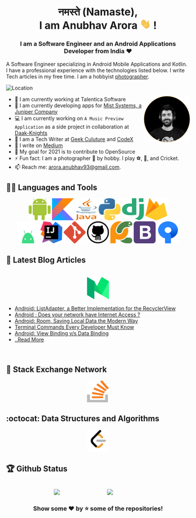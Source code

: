 <h1 align="center"> नमस्ते (Namaste), <br> I am Anubhav Arora <img src="https://raw.githubusercontent.com/ABSphreak/ABSphreak/master/gifs/Hi.gif" width="30px"> ! </h1>

<h3 align="center">I am a Software Engineer and an Android Applications Developer from India ❤</h3>

A Software Engineer specializing in Android Mobile Applications and Kotlin. I have a professional experience with the technologies listed below. I write Tech articles in my free time. I am a hobbyist [photographer](https://unsplash.com/@_anubhavarora).

![Location](https://img.shields.io/badge/Location-Pune-F6891F)


<img width="25%" align="right" alt="Github Image" src="https://github.com/aroranubhav/aroranubhav/blob/readme_upgradation/media/profile.png" />

- 🔭 I am currently working at Talentica Software
- :iphone: I am currently developing apps for [Mist Systems, a Juniper Company](https://github.com/mistsys)
- :computer: I am currently working on `A Music Preview Application` as a side project in collaboration at [Daak-Knights](https://github.com/Daak-Knights)
- :bookmark_tabs: I am a Tech Writer at [Geek Culuture](https://medium.com/geekculture) and [CodeX](https://medium.com/codex) 
- :scroll: I write on [Medium](https://anubhav-arora.medium.com) 
- :goal_net: My goal for 2021 is to contribute to OpenSource
- ⚡ Fun fact: I am a photographer 📸 by hobby. I play :soccer:, :8ball:, and Cricket.
- 📫 Reach me: arora.anubhav93@gmail.com.


## 👨‍💻 Languages and Tools

<div align="center">
  
<img src="https://github.com/aroranubhav/aroranubhav/blob/readme_upgradation/logos/android.svg" height="60" width="60">
<img src="https://github.com/aroranubhav/aroranubhav/blob/readme_upgradation/logos/kotlin.svg" height="60" width="60">
<img src="https://github.com/aroranubhav/aroranubhav/blob/readme_upgradation/logos/java.svg" height="60" width="60">
<img src="https://github.com/aroranubhav/aroranubhav/blob/readme_upgradation/logos/python.svg" height="60" width="60">
<img src="https://github.com/aroranubhav/aroranubhav/blob/readme_upgradation/logos/django.svg" height="60" width="60">
<img src="https://github.com/aroranubhav/aroranubhav/blob/readme_upgradation/logos/firebase.svg" height="60" width="60">

<br>


<img src="https://github.com/aroranubhav/aroranubhav/blob/readme_upgradation/logos/android_studio.svg" height="60" width="60">
<img src="https://github.com/aroranubhav/aroranubhav/blob/readme_upgradation/logos/intellij.svg" height="60" width="60">
<img src="https://github.com/aroranubhav/aroranubhav/blob/readme_upgradation/logos/git.svg" height="60" width="60">
<img src="https://github.com/aroranubhav/aroranubhav/blob/readme_upgradation/logos/github.svg" height="60" width="60">
<img src="https://github.com/aroranubhav/aroranubhav/blob/readme_upgradation/logos/pycharm.svg" height="60" width="60">
<img src="https://github.com/aroranubhav/aroranubhav/blob/readme_upgradation/logos/bootstrap.svg" height="60" width="60">
<img src="https://github.com/aroranubhav/aroranubhav/blob/readme_upgradation/logos/sourcetree.svg" height="60" width="60">

<br>

</div>


## 📘 Latest Blog Articles

<br>
<div align="center">

<img src="https://github.com/aroranubhav/aroranubhav/blob/readme_upgradation/logos/medium.svg" height="60" width="60"> 
</div>

<!-- BLOG-POST-LIST:START -->
- [Android: ListAdapter, a Better Implementation for the RecyclerView](https://medium.com/geekculture/android-listadapter-a-better-implementation-for-the-recyclerview-1af1826a7d21)
- [Android : Does your network have Internet Access ?](https://medium.com/geekculture/android-does-your-network-have-internet-access-d1468a5412ac)
- [Android: Room, Saving Local Data the Modern Way](https://medium.com/codex/android-room-saving-local-data-the-modern-way-b5f5f0e8b423)
- [Terminal Commands Every Developer Must Know](https://medium.com/codex/terminal-commands-every-developer-must-know-bc02021c12c8)
- [Android: View Binding v/s Data Binding](https://medium.com/geekculture/android-view-binding-v-s-data-binding-5862a27524e9)
- [..Read More](https://anubhav-arora.medium.com/)

<br >

## :speech_balloon: Stack Exchange Network

<div align="center">

 [<img src="https://github.com/aroranubhav/aroranubhav/blob/readme_upgradation/logos/stackoverflow.svg" height="60" width="60">](https://stackoverflow.com/users/4724710/anubhav)

 </div>

 ## :octocat: Data Structures and Algorithms

<div align="center">

 [<img src="https://github.com/aroranubhav/aroranubhav/blob/readme_upgradation/logos/leetcode.png" height="60" width="60">](https://leetcode.com/_anubhavarora/)

 </div>


## 🏆 Github Status

<br>

<div align="center">
<img  src="https://github-readme-stats.vercel.app/api?username=aroranubhav&show_icons=true&theme=great-gatsby&count_private=true&hide_border=true" width="45%" align="right" >

<img  src="https://github-readme-streak-stats.herokuapp.com/?user=aroranubhav&theme=great-gatsby&hide_border=true" width="45%" >
</div>

<div align="center">

### Show some ❤️ by ⭐ some of the repositories!

<!-- ### :mailbox: Reach me out! -->

<!--  
[<img src="https://img.shields.io/badge/linkedin-%230077B5.svg?&style=for-the-badge&logo=linkedin&logoColor=white">](https://www.linkedin.com/in/)
[<img src="https://img.shields.io/badge/Mail-BB001B.svg?&style=for-the-badge&logo=gmail&logoColor=white">](mailto:"")
[<img src="https://img.shields.io/badge/instagram-%23E4405F.svg?&style=for-the-badge&logo=instagram&logoColor=white">](https://www.instagram.com/)

[<img src="https://img.shields.io/badge/Twitter-1ca0f1.svg?&style=for-the-badge&logo=twitter&logoColor=white">](https://twitter.com/)
[<img src="https://img.shields.io/badge/facebook-%231877F2.svg?&style=for-the-badge&logo=facebook&logoColor=white">](https://www.facebook.com/)
-->


</div>
